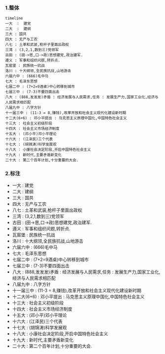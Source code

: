 ### 1.整体

``` mermaid
timeline
一大  :  建党
二大  :  建纲
三大 : 国共
四大 : 无产与工农
八七 : 土革和武装,枪杆子里面出政权
三湾 : (3,2,1,数到三)党领军
古田 : (田->思,口->政)思想建党,政治建军.
遵义 : 军事和组织问题,转折点.
瓦窑堡 : 民族统一抗战
洛川 : 十大纲领,全民族抗战,山地游击
六届六中 : (666)毛中马
七大 : 毛泽东思想
七届二中 : (7+2=9酒桌)中心转移到城市
七届三中 : (7-3)不要四面出击
八大 : (888,发发发)矛盾 : 经济发展与人民需求,任务 : 发展生产力,国家工业化,经济与人民需求相匹配
八届九中 : 八字方针
十一届三中 : (11-3 = 8,赚钱),改革开放和社会主义现代化建设新时期
十二大(6+6) : 邓小平提出 : 马克思主义原理中国化,中国特色社会主义
十三大 : 社会主义初级阶段
十四大 : 社会主义市场经济制度
十五大 : (邓小平)邓小平理论
十六大 : (江泽民)三个代表
十七大 : (胡锦涛)科学发展观
十八大 : 小康社会决定阶段,开启中国特色社会主义
十九大 : 新时代,主要矛盾新变化
二十大 : 第二个百年计划,十分重要的大会.

```


### 2.标注
* 一大 : 建党
* 二大 : 建纲
* 三大 : 国共
* 四大 : 无产与工农
* 八七 : 土革和武装,枪杆子里面出政权
* 三湾 : (3,2,1,数到三)党领军
* 古田 : (田->思,口->政)思想建党,政治建军.
* 遵义 : 军事和组织问题,转折点.
* 瓦窑堡 : 民族统一抗战
* 洛川 : 十大纲领,全民族抗战,山地游击
* 六届六中 : (666)毛中马
* 七大 : 毛泽东思想
* 七届二中 : (7+2=9酒桌)中心转移到城市
* 七届三中 : (7-3)不要四面出击
* 八大 : (888,发发发)矛盾 : 经济发展与人民需求,任务 : 发展生产力,国家工业化,经济与人民需求相匹配
* 八届九中 : 八字方针
* 十一届三中 : (11-3 = 8,赚钱),改革开放和社会主义现代化建设新时期
* 十二大(6+6) : 邓小平提出 : 马克思主义原理中国化,中国特色社会主义
* 十三大 : 社会主义初级阶段
* 十四大 : 社会主义市场经济制度
* 十五大 : (邓小平)邓小平理论
* 十六大 : (江泽民)三个代表
* 十七大 : (胡锦涛)科学发展观
* 十八大 : 小康社会决定阶段,开启中国特色社会主义
* 十九大 : 新时代,主要矛盾新变化
* 二十大 : 第二个百年计划,十分重要的大会.
